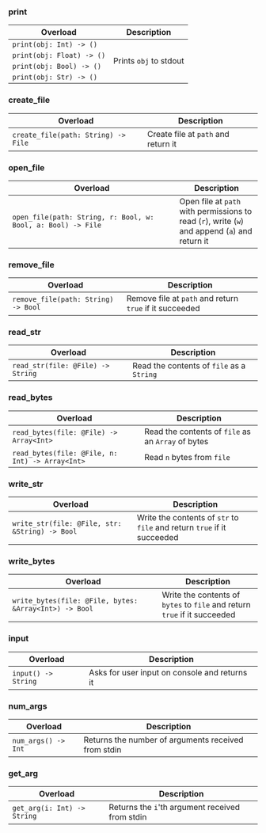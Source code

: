 <link rel="stylesheet" href="../../../../css/reference.css">

### print

<table>
    <thead>
        <tr>
            <th>Overload</th>
            <th>Description</th>
        </tr>
    </thead>
    <tbody>
        <tr>
            <td rowspan="1"> <code>print(obj: Int) -> ()</code> </td>
            <td rowspan="4">
                Prints <code>obj</code> to stdout
            </td>
        </tr>
        <tr>
            <td rowspan="1"> <code>print(obj: Float) -> ()</code> </td>
        </tr>
        <tr>
            <td rowspan="1"> <code>print(obj: Bool) -> ()</code> </td>
        </tr>
        <tr>
            <td rowspan="1"> <code>print(obj: Str) -> ()</code> </td>
        </tr>
    </tbody>
</table>

### create_file

<table>
    <thead>
        <tr>
            <th>Overload</th>
            <th>Description</th>
        </tr>
    </thead>
    <tbody>
        <tr>
            <td rowspan="1"> <code>create_file(path: String) -> File</code> </td>
            <td rowspan="1">
                Create file at <code>path</code> and return it
            </td>
        </tr>
    </tbody>
</table>

### open_file

<table>
    <thead>
        <tr>
            <th>Overload</th>
            <th>Description</th>
        </tr>
    </thead>
    <tbody>
        <tr>
            <td rowspan="1"> <code>open_file(path: String, r: Bool, w: Bool, a: Bool) -> File</code> </td>
            <td rowspan="1" style="width: 33%;">
                Open file at <code>path</code> with permissions to read (<code>r</code>), write (<code>w</code>) and append (<code>a</code>) and return it
            </td>
        </tr>
    </tbody>
</table>

### remove_file

<table>
    <thead>
        <tr>
            <th>Overload</th>
            <th>Description</th>
        </tr>
    </thead>
    <tbody>
        <tr>
            <td rowspan="1"> <code>remove_file(path: String) -> Bool</code> </td>
            <td rowspan="1">
                Remove file at <code>path</code> and return <code>true</code> if it succeeded
            </td>
        </tr>
    </tbody>
</table>

### read_str

<table>
    <thead>
        <tr>
            <th>Overload</th>
            <th>Description</th>
        </tr>
    </thead>
    <tbody>
        <tr>
            <td rowspan="1"> <code>read_str(file: @File) -> String</code> </td>
            <td rowspan="1">
                Read the contents of <code>file</code> as a <code>String</code>
            </td>
        </tr>
    </tbody>
</table>

### read_bytes

<table>
    <thead>
        <tr>
            <th>Overload</th>
            <th>Description</th>
        </tr>
    </thead>
    <tbody>
        <tr>
            <td rowspan="1"> <code>read_bytes(file: @File) -> Array&lt;Int></code> </td>
            <td rowspan="1">
                Read the contents of <code>file</code> as an <code>Array</code> of bytes
            </td>
        </tr>
        <tr>
            <td rowspan="1"> <code>read_bytes(file: @File, n: Int) -> Array&lt;Int></code> </td>
            <td rowspan="1">
                Read <code>n</code> bytes from <code>file</code>
            </td>
        </tr>
    </tbody>
</table>

### write_str

<table>
    <thead>
        <tr>
            <th>Overload</th>
            <th>Description</th>
        </tr>
    </thead>
    <tbody>
        <tr>
            <td rowspan="1"> <code>write_str(file: @File, str: &String) -> Bool</code> </td>
            <td rowspan="1" style="width: 50%;">
                Write the contents of <code>str</code> to <code>file</code> and return <code>true</code> if it succeeded
            </td>
        </tr>
    </tbody>
</table>

### write_bytes

<table>
    <thead>
        <tr>
            <th>Overload</th>
            <th>Description</th>
        </tr>
    </thead>
    <tbody>
        <tr>
            <td rowspan="1"> <code>write_bytes(file: @File, bytes: &Array&lt;Int>) -> Bool</code> </td>
            <td rowspan="1" style="width: 40%;">
                Write the contents of <code>bytes</code> to <code>file</code> and return <code>true</code> if it succeeded
            </td>
        </tr>
    </tbody>
</table>

### input

<table>
    <thead>
        <tr>
            <th>Overload</th>
            <th>Description</th>
        </tr>
    </thead>
    <tbody>
        <tr>
            <td rowspan="1"> <code>input() -> String</code> </td>
            <td rowspan="1">
                Asks for user input on console and returns it
            </td>
        </tr>
    </tbody>
</table>

### num_args

<table>
    <thead>
        <tr>
            <th>Overload</th>
            <th>Description</th>
        </tr>
    </thead>
    <tbody>
        <tr>
            <td rowspan="1"> <code>num_args() -> Int</code> </td>
            <td rowspan="1">
                Returns the number of arguments received from stdin
            </td>
        </tr>
    </tbody>
</table>

### get_arg

<table>
    <thead>
        <tr>
            <th>Overload</th>
            <th>Description</th>
        </tr>
    </thead>
    <tbody>
        <tr>
            <td rowspan="1"> <code>get_arg(i: Int) -> String</code> </td>
            <td rowspan="1">
                Returns the <code>i</code>'th argument received from stdin
            </td>
        </tr>
    </tbody>
</table>